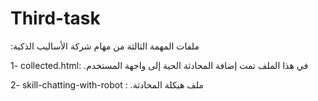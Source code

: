 # Third-task
 :ملفات المهمة الثالثة من مهام شركة الأساليب الذكية
 
 1- collected.html:
.في هذا الملف تمت إضافة المحادثة الحية إلى واجهة المستخدم

2- skill-chatting-with-robot :
.ملف هيكلة المحادثة
